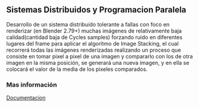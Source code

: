 ## Sistemas Distribuidos y Programacion Paralela 

  Desarrollo de un sistema distribuido tolerante a fallas con foco en renderizar (en Blender 2.79+) muchas imágenes de relativamente baja calidad(cantidad baja de Cycles samples) forzando ruido en diferentes lugares del frame para aplicar el algoritmo de Image Stacking, el cual recorrerá todas las imágenes renderizadas realizando un proceso que consiste en tomar pixel a pixel de una imagen y compararlo con los de otra imagen en la misma posición, se generará una nueva imagen, y en ella se colocará el valor de la media de los pixeles comparados.
  
### Mas información
[Documentacion](https://github.com/JuSacco/SD-UNLu/blob/master/TPFinal/TP%20Final%20SD.pdf)
